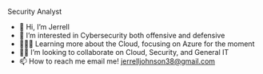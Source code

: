 Security Analyst

- 👋 Hi, I’m Jerrell
- 👀 I’m interested in Cybersecurity both offensive and defensive
- 👩🏿‍💻 Learning more about the Cloud, focusing on Azure for the moment
- 🤝🏽 I’m looking to collaborate on Cloud, Security, and General IT
- 📫 How to reach me email me! jerrelljohnson38@gmail.com

<!---
WilliusThe3rd/WilliusThe3rd is a ✨ special ✨ repository because its `README.md` (this file) appears on your GitHub profile.
You can click the Preview link to take a look at your changes.
--->

